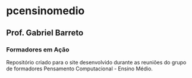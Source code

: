 # pcensinomedio

## Prof. Gabriel Barreto

### Formadores em Ação

Repositório criado para o site desenvolvido durante as reuniões do grupo de formadores Pensamento Computacional - Ensino Médio.
